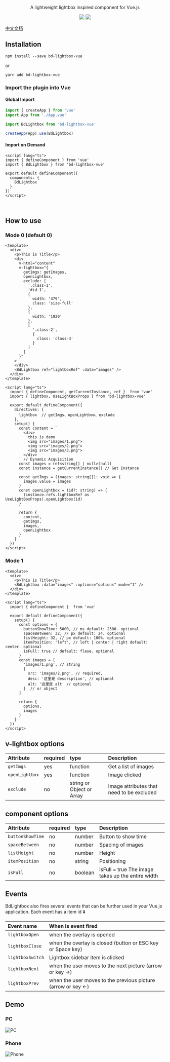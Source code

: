 <p align="center">A lightweight lightbox inspired component for Vue.js</p>
<p align="center">
  <a href="https://www.npmjs.com/package/bd-lightbox-vue"><img src="https://img.shields.io/npm/v/bd-lightbox-vue"/></a>
  <a href="https://github.com/BianTan/bd-lightbox-vue/blob/main/LICENSE.md"><img src="https://img.shields.io/npm/l/bd-lightbox-vue"/></a>
</p>
<a href="https://github.com/BianTan/bd-lightbox-vue/blob/master/README_zh.md" target="_blank">中文文档</a>

## Installation 
```
npm install --save bd-lightbox-vue
```
or
```
yarn add bd-lightbox-vue
```

### Import the plugin into Vue
#### Global Import  
```js
import { createApp } from 'vue'
import App from './App.vue'

import BdLightbox from 'bd-lightbox-vue'

createApp(App).use(BdLightbox)
```
#### Import on Demand 
```vue
<script lang="ts">
import { defineComponent } from 'vue'
import { BdLightbox } from 'bd-lightbox-vue'

export default defineComponent({
  components: {
    BdLightbox
  }
})
</script>

```
<br>

## How to use 
### Mode 0 (default 0) 
```vue
<template>
  <div>
    <p>This is Title</p>
    <div
      v-html="content"
      v-lightbox="{
        getImgs: getImages,
        openLightbox,
        exclude: [
          '.class-1',
          '#id-1',
          {
            width: '479',
            class: 'size-full'
          },
          {
            width: '1920'
          },
          [
            '.class-2',
            {
              class: 'class-3'
            }
          ]
        ]
      }"
    >
    </div>
    <BdLightbox ref="lightboxRef" :data="images" />
  </div>
</template>

<script lang="ts">
  import { defineComponent, getCurrentInstance, ref }  from 'vue'
  import { lightbox, UseLightBoxProps } from 'bd-lightbox-vue'

  export default defineComponent({
    directives: {
      lightbox  // getImgs、openLightbox、exclude
    },
    setup() {
      const content = `
        <div>
          this is demo
          <img src="images/1.png">
          <img src="images/2.png">
          <img src="images/3.png">
        </div>
      ` // Dynamic Acquisition
      const images = ref<string[] | null>(null)
      const instance = getCurrentInstance() // Get Instance

      const getImgs = (images: string[]): void => {
        images.value = images
      }
      const openLightbox = (id?: string) => {
        (instance.refs.lightboxRef as UseLightBoxProps).openLightbox(id)
      }

      return {
        content,
        getImgs,
        images,
        openLightbox
      }
    }
  })
</script>

```

### Mode 1 
```vue
<template>
  <div>
    <p>This is Title</p>
    <BdLightbox :data="images" :options="options" mode="1" />
  </div>
</template>

<script lang="ts">
  import { defineComponent }  from 'vue'

  export default defineComponent({
    setup() {
      const options = {
        buttonShowTime: 5000, // ms default: 2300. optional
        spaceBetween: 32, // px default: 24. optional
        listHeight: 32, // px default: 100%. optional
        itemPosition: 'left', // left | center | right default: center. optional
        isFull: true // default: flase. optional
      }
      const images = [
        'images/1.png', // string
        {
          src: 'images/2.png', // required,
          desc: '这里是 description', // optional
          alt: '这里是 alt' // optional
        }  // or object
      ]

      return {
        options,
        images
      }
    }
  })
</script>

```

## v-lightbox options
| Attribute | required | type | Description |
|:------| :------ | :------ | :------ |
| `getImgs` | yes | function | Get a list of images |
| `openLightbox` | yes | function  | Image clicked |
| `exclude` | no | string or Object or Array | Image attributes that need to be excluded |

## component options
| Attribute | required | type | Description |
|:------| :------ | :------ | :------ |
| `buttonShowTime` | no | number | Button to show time |
| `spaceBetween` | no | number  | Spacing of images |
| `listHeight` | no | number | Height |
| `itemPosition` | no | string | Positioning |
| `isFull` | no | boolean | isFull = true The image takes up the entire width |

## Events

BdLightbox also fires several events that can be further used in your Vue.js application. 
Each event has a item id ⬇️  

| Event name | When is event fired |
|:------| :------ |
| `lightboxOpen` | when the overlay is opened |
| `lightboxClose` | when the overlay is closed (button or ESC key or Space key) |
| `lightboxSwitch` | Lightbox sidebar item is clicked |
| `lightboxNext` | when the user moves to the next picture (arrow or key →) |
| `lightboxPrev` | when the user moves to the previous picture (arrow or key ←) |

## Demo  
### PC 

![PC](https://github.com/BianTan/vok-vue3/raw/main/images/lightbox_pc.png)

### Phone 

![Phone](https://github.com/BianTan/vok-vue3/raw/main/images/lightbox_phone.png)

